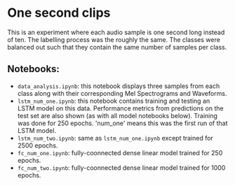 # One second clips

This is an experiment where each audio sample is one second long instead of ten. The labelling process was the roughly the same. The classes were balanced out such that they contain the same number of samples per class. 

## Notebooks:

- `data_analysis.ipynb`: this notebook displays three samples from each class along with their corresponding Mel Spectrograms and Waveforms. 
- `lstm_num_one.ipynb`: this notebook contains training and testing an LSTM model on this data. Performance metrics from predictions on the test set are also shown (as with all model notebooks below). Training was done for 250 epochs. 'num_one' means this was the first run of that LSTM model. 
- `lstm_num_two.ipynb`: same as `lstm_num_one.ipynb` except trained for 2500 epochs. 
- `fc_num_one.ipynb`: fully-coonnected dense linear model trained for 250 epochs. 
- `fc_num_two.ipynb`: fully-coonnected dense linear model trained for 1000 epochs.
